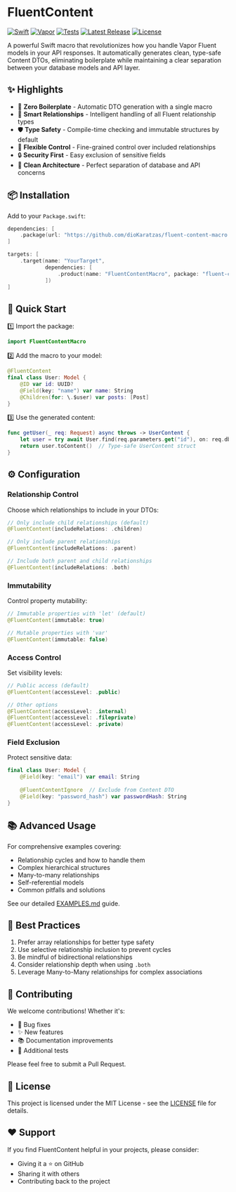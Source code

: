 # FluentContent

[![Swift](https://img.shields.io/badge/Swift-5.10-orange.svg)](https://swift.org)
[![Vapor](https://img.shields.io/badge/Vapor-4.0-blue.svg)](https://vapor.codes)
[![Tests](https://github.com/dioKaratzas/fluent-content-macro/actions/workflows/test.yml/badge.svg)](https://github.com/dioKaratzas/fluent-content-macro/actions/workflows/test.yml)
[![Latest Release](https://img.shields.io/github/v/release/dioKaratzas/fluent-content-macro)](https://github.com/dioKaratzas/fluent-content-macro/releases/latest)
[![License](https://img.shields.io/badge/license-MIT-green.svg)](LICENSE)

A powerful Swift macro that revolutionizes how you handle Vapor Fluent models in your API responses. It automatically generates clean, type-safe Content DTOs, eliminating boilerplate while maintaining a clear separation between your database models and API layer.

## ✨ Highlights

- 🚀 **Zero Boilerplate** - Automatic DTO generation with a single macro
- 🔄 **Smart Relationships** - Intelligent handling of all Fluent relationship types
- 🛡️ **Type Safety** - Compile-time checking and immutable structures by default
- 🎯 **Flexible Control** - Fine-grained control over included relationships
- 🔒 **Security First** - Easy exclusion of sensitive fields
- 🎨 **Clean Architecture** - Perfect separation of database and API concerns

## 📦 Installation

Add to your `Package.swift`:

```swift
dependencies: [
    .package(url: "https://github.com/dioKaratzas/fluent-content-macro.git", from: "1.0.0")
]

targets: [
    .target(name: "YourTarget",
            dependencies: [
                .product(name: "FluentContentMacro", package: "fluent-content-macro")
            ])
]
```

## 🚀 Quick Start

1️⃣ Import the package:
```swift
import FluentContentMacro
```

2️⃣ Add the macro to your model:
```swift
@FluentContent
final class User: Model {
    @ID var id: UUID?
    @Field(key: "name") var name: String
    @Children(for: \.$user) var posts: [Post]
}
```

3️⃣ Use the generated content:
```swift
func getUser(_ req: Request) async throws -> UserContent {
    let user = try await User.find(req.parameters.get("id"), on: req.db)
    return user.toContent()  // Type-safe UserContent struct
}
```

## ⚙️ Configuration

### Relationship Control
Choose which relationships to include in your DTOs:
```swift
// Only include child relationships (default)
@FluentContent(includeRelations: .children)

// Only include parent relationships
@FluentContent(includeRelations: .parent)

// Include both parent and child relationships
@FluentContent(includeRelations: .both)
```

### Immutability
Control property mutability:
```swift
// Immutable properties with 'let' (default)
@FluentContent(immutable: true)

// Mutable properties with 'var'
@FluentContent(immutable: false)
```

### Access Control
Set visibility levels:
```swift
// Public access (default)
@FluentContent(accessLevel: .public)

// Other options
@FluentContent(accessLevel: .internal)
@FluentContent(accessLevel: .fileprivate)
@FluentContent(accessLevel: .private)
```

### Field Exclusion
Protect sensitive data:
```swift
final class User: Model {
    @Field(key: "email") var email: String
    
    @FluentContentIgnore  // Exclude from Content DTO
    @Field(key: "password_hash") var passwordHash: String
}
```

## 📚 Advanced Usage

For comprehensive examples covering:
- Relationship cycles and how to handle them
- Complex hierarchical structures
- Many-to-many relationships
- Self-referential models
- Common pitfalls and solutions

See our detailed [EXAMPLES.md](EXAMPLES.md) guide.

## 🎯 Best Practices

1. Prefer array relationships for better type safety
2. Use selective relationship inclusion to prevent cycles
3. Be mindful of bidirectional relationships
4. Consider relationship depth when using `.both`
5. Leverage Many-to-Many relationships for complex associations

## 🤝 Contributing

We welcome contributions! Whether it's:
- 🐛 Bug fixes
- ✨ New features
- 📚 Documentation improvements
- 🧪 Additional tests

Please feel free to submit a Pull Request.

## 📄 License

This project is licensed under the MIT License - see the [LICENSE](LICENSE) file for details.

## ❤️ Support

If you find FluentContent helpful in your projects, please consider:
- Giving it a ⭐️ on GitHub
- Sharing it with others
- Contributing back to the project
